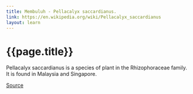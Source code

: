 ```yaml
---
title: Membuluh - Pellacalyx saccardianus.
link: https://en.wikipedia.org/wiki/Pellacalyx_saccardianus
layout: learn
---
```

# {{page.title}}

Pellacalyx saccardianus is a species of plant in the Rhizophoraceae family. It is found in Malaysia and Singapore.

[Source](page.link)
